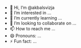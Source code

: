 - 👋 Hi, I’m @akbalsvizja
- 👀 I’m interested in ...
- 🌱 I’m currently learning ...
- 💞️ I’m looking to collaborate on ...
- 📫 How to reach me ...
- 😄 Pronouns: ...
- ⚡ Fun fact: ...

<!---
akbalsvizja/akbalsvizja is a ✨ special ✨ repository because its `README.md` (this file) appears on your GitHub profile.
You can click the Preview link to take a look at your changes.
--->
